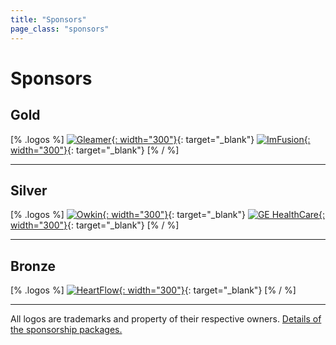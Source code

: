```yaml
---
title: "Sponsors"
page_class: "sponsors"
---
```

# Sponsors

## <span class="gold">Gold</span>
[% .logos %]
[![Gleamer](/images/sponsors/gleamer.png){: width="300"}](https://www.gleamer.ai/){: target="_blank"}
[![ImFusion](/images/sponsors/imfusion.png){: width="300"}](https://www.imfusion.com/){: target="_blank"}
[% / %]

---

## <span class="silver">Silver</span>
[% .logos %]
[![Owkin](/images/sponsors/owkin.png){: width="300"}](https://www.owkin.com/){: target="_blank"}
[![GE HealthCare](/images/sponsors/ge_healthcare.png){: width="300"}](https://www.gehealthcare.fr/){: target="_blank"}
[% / %]

---

## <span class="bronze">Bronze</span>
[% .logos %]
[![HeartFlow](/images/sponsors/heartflow.png){: width="300"}](https://www.heartflow.com/){: target="_blank"}
[% / %]

---

<p class="small">
    All logos are trademarks and property of their respective owners. <a href="/sponsorship-packages.html">Details of the sponsorship packages.</a>
</p>